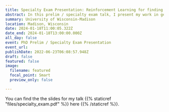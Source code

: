 ```yaml
---
title: Specialty Exam Presentation: Reinforcement Learning for finding isosceles-free subsets of an integer lattice
abstract: In this prelim / specialty exam talk, I present my work in generating large isosceles free subsets of an integer lattice. I first briefly present the motivation of the problem from ordinal embedding theory applied to concept analysis in cognitive science, then I go through the mathematical background for the problem, and finally, present my ongoing work in building a reinforcement learning framework for generating large isosceles-free subsets for improving current best lower bounds for the problem. 
summary: University of Wisconsin-Madison
location: Madison, Wisconsin
date: 2024-01-18T11:00:05.322Z
date_end: 2024-01-18T13:00:00.000Z
all_day: false
event: PhD Prelim / Specialty Exam Presentation
event_url: 
publishDate: 2022-06-23T06:08:57.948Z
draft: false
featured: false
image:
  filename: featured
  focal_point: Smart
  preview_only: false

---
```


You can find the the slides for my talk {{% staticref "files/specialty_exam.pdf" %}} here {{% /staticref %}}.